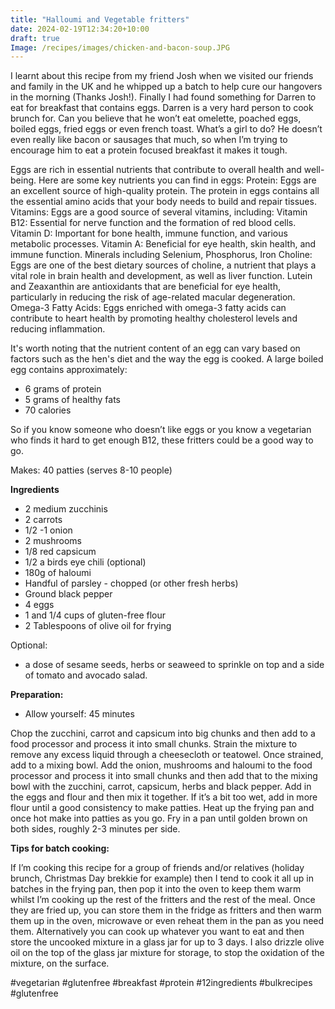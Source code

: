 ```yaml
---
title: "Halloumi and Vegetable fritters"
date: 2024-02-19T12:34:20+10:00
draft: true
Image: /recipes/images/chicken-and-bacon-soup.JPG
---
```


I learnt about this recipe from my friend Josh when we visited our friends and family in the UK and he whipped up a batch to help cure our hangovers in the morning (Thanks Josh!). Finally I had found something for Darren to eat for breakfast that contains eggs. Darren is a very hard person to cook brunch for. Can you believe that he won’t eat omelette, poached eggs, boiled eggs, fried eggs or even french toast. What’s a girl to do? He doesn’t even really like bacon or sausages that much, so when I’m trying to encourage him to eat a protein focused breakfast it makes it tough. 

Eggs are rich in essential nutrients that contribute to overall health and well-being. Here are some key nutrients you can find in eggs:
Protein: Eggs are an excellent source of high-quality protein. The protein in eggs contains all the essential amino acids that your body needs to build and repair tissues.
Vitamins: Eggs are a good source of several vitamins, including:
Vitamin B12: Essential for nerve function and the formation of red blood cells.
Vitamin D: Important for bone health, immune function, and various metabolic processes.
Vitamin A: Beneficial for eye health, skin health, and immune function.
Minerals including Selenium, Phosphorus, Iron
Choline: Eggs are one of the best dietary sources of choline, a nutrient that plays a vital role in brain health and development, as well as liver function.
Lutein and Zeaxanthin are antioxidants that are beneficial for eye health, particularly in reducing the risk of age-related macular degeneration.
Omega-3 Fatty Acids: Eggs enriched with omega-3 fatty acids can contribute to heart health by promoting healthy cholesterol levels and reducing inflammation.

It's worth noting that the nutrient content of an egg can vary based on factors such as the hen's diet and the way the egg is cooked. A large boiled egg contains approximately:

* 6 grams of protein
* 5 grams of healthy fats
* 70 calories

So if you know someone who doesn’t like eggs or you know a vegetarian who finds it hard to get enough B12, these fritters could be a good way to go. 

 
Makes: 40 patties (serves 8-10 people)

__Ingredients__
 
* 2 medium zucchinis
* 2 carrots
* 1/2 -1 onion
* 2 mushrooms
* 1/8 red capsicum
* 1/2 a birds eye chili (optional)
* 180g of haloumi
* Handful of parsley - chopped (or other fresh herbs)
* Ground black pepper
* 4 eggs
* 1 and 1/4 cups of gluten-free flour
* 2 Tablespoons of olive oil for frying

 
Optional:

* a dose of sesame seeds, herbs or seaweed to sprinkle on top and a side of tomato and avocado salad.
 
__Preparation:__

* Allow yourself: 45 minutes
 
Chop the zucchini, carrot and capsicum into big chunks and then add to a food processor and process it into small chunks.
Strain the mixture to remove any excess liquid through a cheesecloth or teatowel. Once strained, add to a mixing bowl. Add the onion, mushrooms and haloumi to the food processor and process it into small chunks and then add that to the mixing bowl with the zucchini, carrot, capsicum, herbs and black pepper. Add in the eggs and flour and then mix it together. If it’s a bit too wet, add in more flour until a good consistency to make patties. Heat up the frying pan and once hot make into patties as you go. Fry in a pan until golden brown on both sides, roughly 2-3 minutes per side. 

__Tips for batch cooking:__

If I’m cooking this recipe for a group of friends and/or relatives (holiday brunch, Christmas Day brekkie for example) then I tend to cook it all up in batches in the frying pan, then pop it into the oven to keep them warm whilst I’m cooking up the rest of the fritters and the rest of the meal. Once they are fried up, you can store them in the fridge as fritters and then warm them up in the oven, microwave or even reheat them in the pan as you need them. Alternatively you can cook up whatever you want to eat and then store the uncooked mixture in a glass jar for up to 3 days. I also drizzle olive oil on the top of the glass jar mixture for storage, to stop the oxidation of the mixture, on the surface. 

 
#vegetarian #glutenfree #breakfast #protein #12ingredients #bulkrecipes #glutenfree

